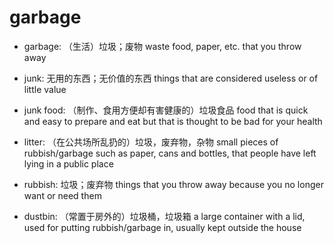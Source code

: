 # garbage

- garbage: （生活）垃圾；废物 waste food, paper, etc. that you throw away
- junk: 无用的东西；无价值的东西 things that are considered useless or of little value

- junk food: （制作、食用方便却有害健康的）垃圾食品 food that is quick and easy to prepare and eat but that is thought to be bad for your health

- litter: （在公共场所乱扔的）垃圾，废弃物，杂物  small pieces of rubbish/garbage such as paper, cans and bottles, that people have left lying in a public place
- rubbish: 垃圾；废弃物 things that you throw away because you no longer want or need them

- dustbin: （常置于房外的）垃圾桶，垃圾箱 a large container with a lid, used for putting rubbish/garbage in, usually kept outside the house
